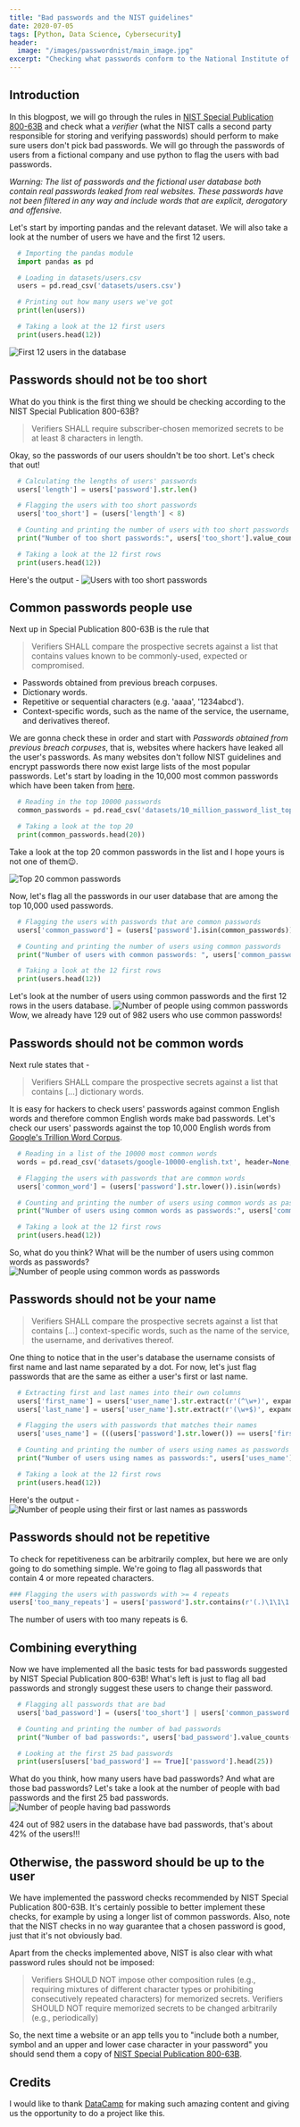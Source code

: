 ```yaml
---
title: "Bad passwords and the NIST guidelines"
date: 2020-07-05
tags: [Python, Data Science, Cybersecurity]
header:
  image: "/images/passwordnist/main_image.jpg"
excerpt: "Checking what passwords conform to the National Institute of Standard and Technology guidelines."
---
```


## Introduction
In this blogpost, we will go through the rules in [NIST Special Publication 800-63B](https://pages.nist.gov/800-63-3/sp800-63b.html) and check what a *verifier* (what the NIST calls a second party responsible for storing and verifying passwords) should perform to make sure users don't pick bad passwords. We will go through the passwords of users from a fictional company and use python to flag the users with bad passwords.

*Warning: The list of passwords and the fictional user database both contain real passwords leaked from real websites. These passwords have not been filtered in any way and include words that are explicit, derogatory and offensive.*

Let's start by importing pandas and the relevant dataset. We will also take a look at the number of users we have and the first 12 users.
```python
  # Importing the pandas module
  import pandas as pd

  # Loading in datasets/users.csv
  users = pd.read_csv('datasets/users.csv')

  # Printing out how many users we've got
  print(len(users))

  # Taking a look at the 12 first users
  print(users.head(12))
```
<img src="{{ site.url }}{{ site.baseurl }}/images/passwordnist/users.PNG" alt="First 12 users in the database">

## Passwords should not be too short
What do you think is the first thing we should be checking according to the NIST Special Publication 800-63B?

> Verifiers SHALL require subscriber-chosen memorized secrets to be at least 8 characters in length.

Okay, so the passwords of our users shouldn't be too short. Let's check that out!

```python
  # Calculating the lengths of users' passwords
  users['length'] = users['password'].str.len()

  # Flagging the users with too short passwords
  users['too_short'] = (users['length'] < 8)

  # Counting and printing the number of users with too short passwords
  print("Number of too short passwords:", users['too_short'].value_counts()[1])

  # Taking a look at the 12 first rows
  print(users.head(12))
```
Here's the output -
<img src="{{ site.url }}{{ site.baseurl }}/images/passwordnist/tooshort.PNG" alt="Users with too short passwords">

## Common passwords people use
Next up in Special Publication 800-63B is the rule that
> Verifiers SHALL compare the prospective secrets against a list that contains values known to be commonly-used, expected or compromised.
- Passwords obtained from previous breach corpuses.
- Dictionary words.
- Repetitive or sequential characters (e.g. 'aaaa', '1234abcd').
- Context-specific words, such as the name of the service, the username, and derivatives thereof.

We are gonna check these in order and start with *Passwords obtained from previous breach corpuses*, that is, websites where hackers have leaked all the user's passwords. As many websites don't follow NIST guidelines and encrypt passwords there now exist large lists of the most popular passwords. Let's start by loading in the 10,000 most common passwords which have been taken from [here](https://github.com/danielmiessler/SecLists/tree/master/Passwords).

```python
  # Reading in the top 10000 passwords
  common_passwords = pd.read_csv('datasets/10_million_password_list_top_10000.txt', header=None, squeeze=True)

  # Taking a look at the top 20
  print(common_passwords.head(20))
```
Take a look at the top 20 common passwords in the list and I hope yours is not one of them:wink:.

<img src="{{ site.url }}{{ site.baseurl }}/images/passwordnist/top20_common.PNG" alt="Top 20 common passwords">

Now, let's flag all the passwords in our user database that are among the top 10,000 used passwords.

```python
  # Flagging the users with passwords that are common passwords
  users['common_password'] = (users['password'].isin(common_passwords))

  # Counting and printing the number of users using common passwords
  print("Number of users with common passwords: ", users['common_password'].value_counts()[1])

  # Taking a look at the 12 first rows
  print(users.head(12))
```
Let's look at the number of users using common passwords and the first 12 rows in the users database.
<img src="{{ site.url }}{{ site.baseurl }}/images/passwordnist/common_password.PNG" alt="Number of people using common passwords">
Wow, we already have 129 out of 982 users who use common passwords!

## Passwords should not be common words
Next rule states that -
> Verifiers SHALL compare the prospective secrets against a list that contains [...] dictionary words.

It is easy for hackers to check users' passwords against common English words and therefore common English words make bad passwords. Let's check our users' passwords against the top 10,000 English words from [Google's Trillion Word Corpus](https://github.com/first20hours/google-10000-english).
```python
  # Reading in a list of the 10000 most common words
  words = pd.read_csv('datasets/google-10000-english.txt', header=None, squeeze=True)

  # Flagging the users with passwords that are common words
  users['common_word'] = (users['password'].str.lower()).isin(words)

  # Counting and printing the number of users using common words as passwords
  print("Number of users using common words as passwords:", users['common_word'].value_counts()[1])

  # Taking a look at the 12 first rows
  print(users.head(12))
````
So, what do you think? What will be the number of users using common words as passwords?
<img src="{{ site.url }}{{ site.baseurl }}/images/passwordnist/common_word.PNG" alt="Number of people using common words as passwords">

## Passwords should not be your name
> Verifiers SHALL compare the prospective secrets against a list that contains [...] context-specific words, such as the name of the service, the username, and derivatives thereof.

One thing to notice that in the user's database the username consists of first name and last name separated by a dot. For now, let's just flag passwords that are the same as either a user's first or last name.

```python
  # Extracting first and last names into their own columns
  users['first_name'] = users['user_name'].str.extract(r'(^\w+)', expand=False)
  users['last_name'] = users['user_name'].str.extract(r'(\w+$)', expand=False)

  # Flagging the users with passwords that matches their names
  users['uses_name'] = (((users['password'].str.lower()) == users['first_name']) | ((users['password'].str.lower()) == users['last_name']))

  # Counting and printing the number of users using names as passwords
  print("Number of users using names as passwords:", users['uses_name'].value_counts()[1])

  # Taking a look at the 12 first rows
  print(users.head(12))
```
Here's the output -
<img src="{{ site.url }}{{ site.baseurl }}/images/passwordnist/uses_name.PNG" alt="Number of people using their first or last names as passwords">

## Passwords should not be repetitive
To check for repetitiveness can be arbitrarily complex, but here we are only going to do something simple. We're going to flag all passwords that contain 4 or more repeated characters.

```python
### Flagging the users with passwords with >= 4 repeats
users['too_many_repeats'] = users['password'].str.contains(r'(.)\1\1\1')
```
The number of users with too many repeats is 6.

## Combining everything
Now we have implemented all the basic tests for bad passwords suggested by NIST Special Publication 800-63B! What's left is just to flag all bad passwords and strongly suggest these users to change their password.
```python
  # Flagging all passwords that are bad
  users['bad_password'] = (users['too_short'] | users['common_password'] | users['common_word'] | users['uses_name'] | users['too_many_repeats'])

  # Counting and printing the number of bad passwords
  print("Number of bad passwords:", users['bad_password'].value_counts()[1])

  # Looking at the first 25 bad passwords
  print(users[users['bad_password'] == True]['password'].head(25))
```
What do you think, how many users have bad passwords? And what are those bad passwords? Let's take a look at the number of people with bad passwords and the first 25 bad passwords.
<img src="{{ site.url }}{{ site.baseurl }}/images/passwordnist/bad_passwords.PNG" alt="Number of people having bad passwords">

424 out of 982 users in the database have bad passwords, that's about 42% of the users!!!

## Otherwise, the password should be up to the user
We have implemented the password checks recommended by NIST Special Publication 800-63B. It's certainly possible to better implement these checks, for example by using a longer list of common passwords. Also, note that the NIST checks in no way guarantee that a chosen password is good, just that it's not obviously bad.

Apart from the checks implemented above, NIST is also clear with what password rules should not be imposed:
> Verifiers SHOULD NOT impose other composition rules (e.g., requiring mixtures of different character types or prohibiting consecutively repeated characters) for memorized secrets. Verifiers SHOULD NOT require memorized secrets to be changed arbitrarily (e.g., periodically)

So, the next time a website or an app tells you to "include both a number, symbol and an upper and lower case character in your password" you should send them a copy of [NIST Special Publication 800-63B](https://pages.nist.gov/800-63-3/sp800-63b.html).

## Credits
I would like to thank [DataCamp](https://www.datacamp.com/) for making such amazing content and giving us the opportunity to do a project like this.
